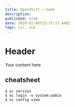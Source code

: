 ```yaml
---
title: OpenShift → home
description: 
published: true
date: 2020-01-08T23:27:17.448Z
tags: vir, ocp
---
```


# Header
Your content here

## cheatsheet
```
$ oc version
$ oc login -u system:admin
$ oc config view
```